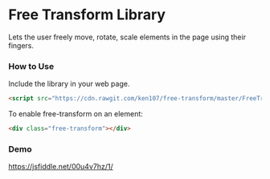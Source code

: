 # Free Transform Library
Lets the user freely move, rotate, scale elements in the page using their fingers.


### How to Use
Include the library in your web page.
```html
<script src="https://cdn.rawgit.com/ken107/free-transform/master/FreeTransform.js"></script>
```
To enable free-transform on an element:
```html
<div class="free-transform"></div>
```


### Demo
https://jsfiddle.net/00u4v7hz/1/
